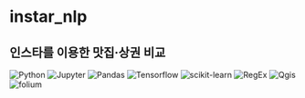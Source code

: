 # instar_nlp
## 인스타를 이용한 맛집·상권 비교


<img alt="Python" src ="https://img.shields.io/badge/Python-3776AB.svg?&style=plastic&logo=Python&logoColor=white"/> <img alt="Jupyter" src ="https://img.shields.io/badge/jupyter-F37626.svg?&style=plastic&logo=jupyter&logoColor=white"/> <img alt="Pandas" src ="https://img.shields.io/badge/pandas-150458.svg?&style=plastic&logo=pandas&logoColor=white"/> <img alt="Tensorflow" src ="https://img.shields.io/badge/Tensorflow-FF6F00.svg?&style=plastic&logo=Tensorflow&logoColor=white"/> <img alt="scikit-learn" src ="https://img.shields.io/badge/scikit-learn-F7931E.svg?&style=plastic&logo=scikit-learn&logoColor=white"/>  <img alt="RegEx" src ="https://img.shields.io/badge/Reg-Ex-red"/>  <img alt="Qgis" src ="https://img.shields.io/badge/Qgis-589632.svg?&style=plastic&logo=Qgis&logoColor=white"/> <img alt="folium" src ="https://img.shields.io/badge/folium-77B829.svg?&style=plastic&logo=folium&logoColor=white"/>
